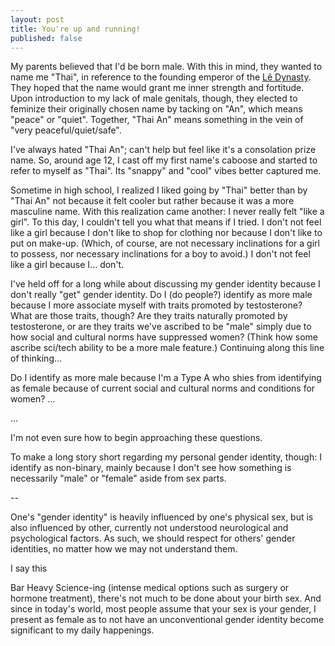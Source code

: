 ```yaml
---
layout: post
title: You're up and running!
published: false
---
```

My parents believed that I'd be born male. With this in mind, they wanted to name me "Thai", in reference to the founding emperor of the [Lê Dynasty](https://en.wikipedia.org/wiki/L%C3%AA_dynasty). They hoped that the name would grant me inner strength and fortitude. Upon introduction to my lack of male genitals, though, they elected to feminize their originally chosen name by tacking on "An", which means "peace" or "quiet". Together, "Thai An" means something in the vein of "very peaceful/quiet/safe".

I've always hated "Thai An"; can't help but feel like it's a consolation prize name. So, around age 12, I cast off my first name's caboose and started to refer to myself as "Thai". Its "snappy" and "cool" vibes better captured me.

Sometime in high school, I realized I liked going by "Thai" better than by "Thai An" not because it felt cooler but rather because it was a more masculine name. With this realization came another: I never really felt "like a girl". To this day, I couldn't tell you what that means if I tried. I don't not feel like a girl because I don't like to shop for clothing nor because I don't like to put on make-up. (Which, of course, are not necessary inclinations for a girl to possess, nor necessary inclinations for a boy to avoid.) I don't not feel like a girl because I... don't.

I've held off for a long while about discussing my gender identity because I don't really "get" gender identity. Do I (do people?) identify as more male because I more associate myself with traits promoted by testosterone? What are those traits, though? Are they traits naturally promoted by testosterone, or are they traits we've ascribed to be "male" simply due to how social and cultural norms have suppressed women? (Think how some ascribe sci/tech ability to be a more male feature.) Continuing along this line of thinking...

Do I identify as more male because I'm a Type A who shies from identifying as female because of current social and cultural norms and conditions for women? ...

...

I'm not even sure how to begin approaching these questions.

To make a long story short regarding my personal gender identity, though: I identify as non-binary, mainly because I don't see how something is necessarily "male" or "female" aside from sex parts.

--

One's "gender identity" is heavily influenced by one's physical sex, but is also influenced by other, currently not understood neurological and psychological factors. As such, we should respect for others' gender identities, no matter how we may not understand them.

I say this 

Bar Heavy Science-ing (intense medical options such as surgery or hormone treatment), there's not much to be done about your birth sex. And since in today's world, most people assume that your sex is your gender, I present as female as to not have an unconventional gender identity become significant to my daily happenings.

